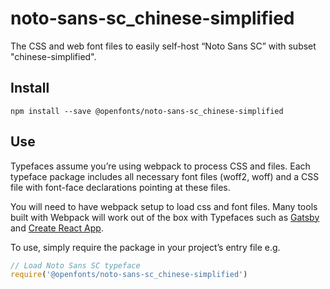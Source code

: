 
# noto-sans-sc_chinese-simplified

The CSS and web font files to easily self-host “Noto Sans SC” with subset "chinese-simplified".

## Install

`npm install --save @openfonts/noto-sans-sc_chinese-simplified`

## Use

Typefaces assume you’re using webpack to process CSS and files. Each typeface
package includes all necessary font files (woff2, woff) and a CSS file with
font-face declarations pointing at these files.

You will need to have webpack setup to load css and font files. Many tools built
with Webpack will work out of the box with Typefaces such as [Gatsby](https://github.com/gatsbyjs/gatsby)
and [Create React App](https://github.com/facebookincubator/create-react-app).

To use, simply require the package in your project’s entry file e.g.

```javascript
// Load Noto Sans SC typeface
require('@openfonts/noto-sans-sc_chinese-simplified')
```
